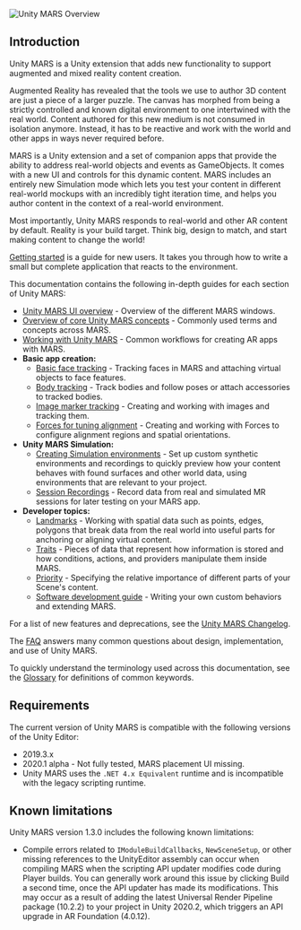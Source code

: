 ![Unity MARS Overview](images/mars-landing-image.png)

## Introduction

Unity MARS is a Unity extension that adds new functionality to support augmented and mixed reality content creation.

Augmented Reality has revealed that the tools we use to author 3D content are just a piece of a larger puzzle.
The canvas has morphed from being a strictly controlled and known digital environment to one intertwined with the real world.
Content authored for this new medium is not consumed in isolation anymore.
Instead, it has to be reactive and work with the world and other apps in ways never required before.

MARS is a Unity extension and a set of companion apps that provide the ability to address real-world objects and events as GameObjects.
It comes with a new UI and controls for this dynamic content.
MARS  includes an entirely new Simulation mode which lets you test your content in different real-world mockups with an incredibly tight iteration time, and helps you author content in the context of a real-world environment.

Most importantly, Unity MARS responds to real-world and other AR content by default.
Reality is your build target.
Think big, design to match, and start making content to change the world!

[Getting started](GettingStarted.md) is a guide for new users. It takes you through how to write a small but complete application that reacts to the environment.

This documentation contains the following in-depth guides for each section of Unity MARS:

* [Unity MARS UI overview](UIOverview.md) - Overview of the different MARS windows.
* [Overview of core Unity MARS concepts](MARSConcepts.md) - Commonly used terms and concepts across MARS.
* [Working with Unity MARS](WorkingWithMARS.md) - Common workflows for creating AR apps with MARS.
* __Basic app creation:__
    * [Basic face tracking](FaceTracking.md) - Tracking faces in MARS and attaching virtual objects to face features.
    * [Body tracking](BodyTracking.md) - Track bodies and follow poses or attach accessories to tracked bodies.
    * [Image marker tracking](Markers.md) - Creating and working with images and tracking them.
    * [Forces for tuning alignment](Forces.md) - Creating and working with Forces to configure alignment regions and spatial orientations.
* __Unity MARS Simulation:__
    * [Creating Simulation environments](SimulationEnvironments.md) - Set up custom synthetic environments and recordings to quickly preview how your content behaves with found surfaces and other world data, using environments that are relevant to your project.
    * [Session Recordings](SessionRecordings.md) - Record data from real and simulated MR sessions for later testing on your  MARS app.
* __Developer topics:__
    * [Landmarks](Landmarks.md) - Working with spatial data such as points, edges, polygons that break data from the real world into useful parts for anchoring or aligning virtual content.
    * [Traits](Traits.md) - Pieces of data that represent how information is stored and how conditions, actions, and providers manipulate them inside MARS.
    * [Priority](Priority.md) - Specifying the relative importance of different parts of your Scene's content.
    * [Software development guide](SoftwareDevelopmentGuide.md) - Writing your own custom behaviors and extending MARS.


For a list of new features and deprecations, see the [Unity MARS Changelog](../CHANGELOG.md).

The [FAQ](FAQ.md) answers many common questions about design, implementation, and use of Unity MARS.

To quickly understand the terminology used across this documentation, see the [Glossary](Glossary.md) for definitions of common keywords.


## Requirements
The current version of Unity MARS is compatible with the following versions of the Unity Editor:

* 2019.3.x
* 2020.1 alpha - Not fully tested, MARS placement UI missing.
* Unity MARS uses the `.NET 4.x Equivalent` runtime and is incompatible with the legacy scripting runtime.

## Known limitations

Unity MARS version 1.3.0 includes the following known limitations:

* Compile errors related to `IModuleBuildCallbacks`, `NewSceneSetup`, or other missing references to the UnityEditor assembly can occur when compiling MARS when the scripting API updater modifies code during Player builds. You can generally work around this issue by clicking Build a second time, once the API updater has made its modifications. This may occur as a result of adding the latest Universal Render Pipeline package (10.2.2) to your project in Unity 2020.2, which triggers an API upgrade in AR Foundation (4.0.12).
